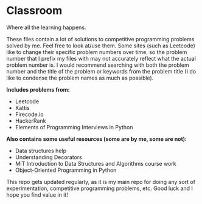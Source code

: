 # Classroom

Where all the learning happens.

These files contain a lot of solutions to competitive programming problems solved by me. Feel free to look at/use them.
Some sites (such as Leetcode) like to change their specific problem numbers over time, so the problem number that I prefix my files with may not accurately reflect what the actual problem number is. I would recommend searching with both the problem number and the title of the problem or keywords from the problem title (I do like to condense the problem names as much as possible).

**Includes problems from:**

- Leetcode
- Kattis
- Firecode.io
- HackerRank
- Elements of Programming Interviews in Python

**Also contains some useful resources (some are by me, some are not):**

- Data structures help
- Understanding Decorators
- MIT Introduction to Data Structures and Algorithms course work
- Object-Oriented Programming in Python

This repo gets updated regularly, as it is my main repo for doing any sort of experimentation, competitive programming problems, etc.
Good luck and I hope you find value in it!
